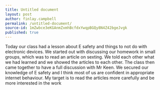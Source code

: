 ```yaml
---
title: Untitled document
layout: post
author: finlay.campbell
permalink: /untitled-document/
source-id: 1mZwbce3eKGAnmZxmhBcfdxYwqpBGQy8N4Z42bgeJvgk
published: true
---
```

Today our class had a lesson about E safety and things to not do with electronic devices. We started out with discussing our homework in small groups, which was to read an article on sexting. We told each other what we had learned and we showed the articles to each other. The class then came together to have a full discussion with Mr Keen. We secured our knowledge of E safety and I think most of us are confident in appropriate internet behaviour. My target is to read the articles more carefully and be more interested in the work

